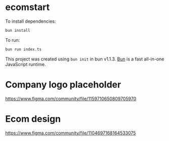# ecomstart

To install dependencies:

```bash
bun install
```

To run:

```bash
bun run index.ts
```

This project was created using `bun init` in bun v1.1.3. [Bun](https://bun.sh) is a fast all-in-one JavaScript runtime.


# Company logo placeholder
https://www.figma.com/community/file/1159710650809705970

# Ecom design
https://www.figma.com/community/file/1104697168164533075